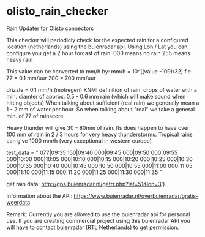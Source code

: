 # olisto_rain_checker
Rain Updater for Olisto connectors

This checker will periodicly check for the expected rain for a configured location (netherlands) using the buienradar api.
Using Lon / Lat you can configure you get a 2 hour forcast of rain. 000 means no rain  255 means heavy rain

This value can be converted to mm/h by:
 mm/h = 10^((value -109)/32)
f.e.
77 = 0.1 mm/uur
200 = 700 mm/uur

drizzle = 0.1 mm/h (motregen)
KNMI definition of rain: drops of water with a min. diamter of approx. 0,5 - 0.6 mm rain (which will make sound when hitting objects)
When talking about sufficient (real rain) we generally mean a 1 - 2 mm of water per hour.
So when talking about "real" we take a general min. of 77 of rainscore

Heavy thunder will give 30 - 80mm of rain. Its does happen to have over 100 mm of rain in 2 / 3 hours for very heavy thunderstorms.
Tropical rains can give 1000 mm/h (very exceptional in western europe)

test_data = "
077|09:35
150|09:40
000|09:45
000|09:50
000|09:55
000|10:00
000|10:05
000|10:10
000|10:15
000|10:20
000|10:25
000|10:30
000|10:35
000|10:40
000|10:45
000|10:50
000|10:55
000|11:00
000|11:05
000|11:10
000|11:15
000|11:20
000|11:25
000|11:30
000|11:35
"

get rain data:
http://gps.buienradar.nl/getrr.php?lat=51&lon=3')

Information about the API:
https://www.buienradar.nl/overbuienradar/gratis-weerdata

Remark:
Currently you are allowed to use the buienradar api for personal use. If you are creating commercial project using this buienradar API you will have to contact buienradar (RTL Netherlands) to get permission.